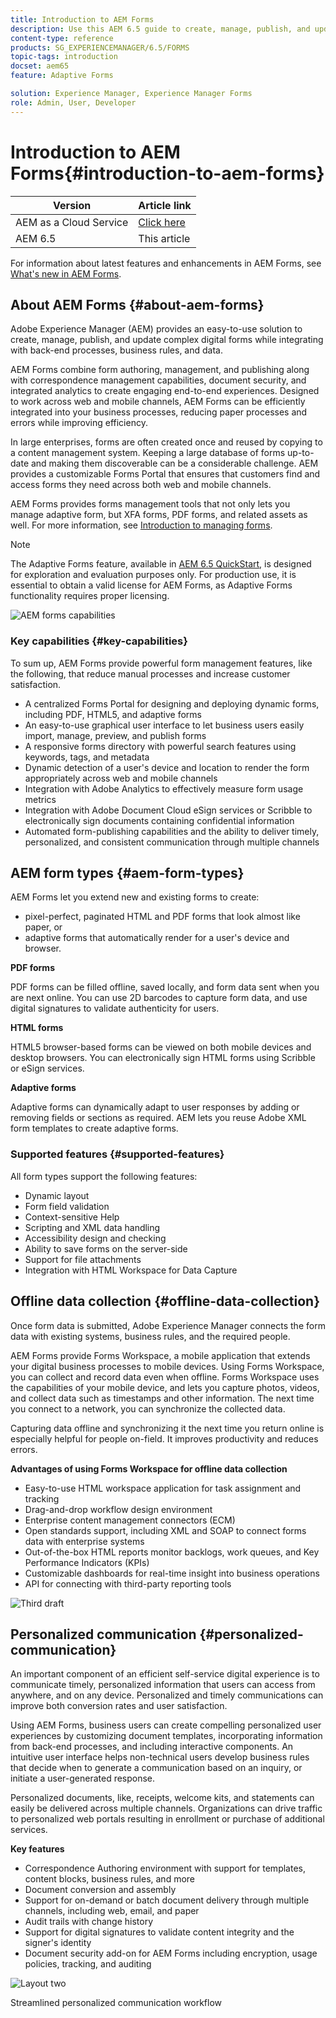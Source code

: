```yaml
---
title: Introduction to AEM Forms
description: Use this AEM 6.5 guide to create, manage, publish, and update digital forms. Find help on installing, upgrading, and configuring them, and learn about authoring adaptive forms.
content-type: reference
products: SG_EXPERIENCEMANAGER/6.5/FORMS
topic-tags: introduction
docset: aem65
feature: Adaptive Forms

solution: Experience Manager, Experience Manager Forms
role: Admin, User, Developer
---
```

# Introduction to AEM Forms{#introduction-to-aem-forms}

| Version | Article link |
| -------- | ---------------------------- |
| AEM as a Cloud Service |    [Click here](https://experienceleague.adobe.com/docs/experience-manager-cloud-service/content/forms/forms-overview/home.html)                  |
| AEM 6.5     | This article         |

For information about latest features and enhancements in AEM Forms, see [What's new in AEM Forms](../../forms/using/whats-new.md).

## About AEM Forms {#about-aem-forms}

Adobe Experience Manager (AEM) provides an easy-to-use solution to create, manage, publish, and update complex digital forms while integrating with back-end processes, business rules, and data.

AEM Forms combine form authoring, management, and publishing along with correspondence management capabilities, document security, and integrated analytics to create engaging end-to-end experiences. Designed to work across web and mobile channels, AEM Forms can be efficiently integrated into your business processes, reducing paper processes and errors while improving efficiency.

In large enterprises, forms are often created once and reused by copying to a content management system. Keeping a large database of forms up-to-date and making them discoverable can be a considerable challenge. AEM provides a customizable Forms Portal that ensures that customers find and access forms they need across both web and mobile channels.

AEM Forms provides forms management tools that not only lets you manage adaptive form, but XFA forms, PDF forms, and related assets as well. For more information, see [Introduction to managing forms](../../forms/using/introduction-managing-forms.md).

>[!NOTE]
>
>The Adaptive Forms feature, available in [AEM 6.5 QuickStart](https://experienceleague.adobe.com/docs/experience-manager-65-lts/deploying/deploying/deploy.html), is designed for exploration and evaluation purposes only. For production use, it is essential to obtain a valid license for AEM Forms, as Adaptive Forms functionality requires proper licensing.

![AEM forms capabilities](do-not-localize/4th-draft-updated.gif)

### Key capabilities {#key-capabilities}

To sum up, AEM Forms provide powerful form management features, like the following, that reduce manual processes and increase customer satisfaction.

* A centralized Forms Portal for designing and deploying dynamic forms, including PDF, HTML5, and adaptive forms
* An easy-to-use graphical user interface to let business users easily import, manage, preview, and publish forms
* A responsive forms directory with powerful search features using keywords, tags, and metadata
* Dynamic detection of a user's device and location to render the form appropriately across web and mobile channels
* Integration with Adobe Analytics to effectively measure form usage metrics
* Integration with Adobe Document Cloud eSign services or Scribble to electronically sign documents containing confidential information
* Automated form-publishing capabilities and the ability to deliver timely, personalized, and consistent communication through multiple channels

## AEM form types {#aem-form-types}

AEM Forms let you extend new and existing forms to create:

* pixel-perfect, paginated HTML and PDF forms that look almost like paper, or
* adaptive forms that automatically render for a user's device and browser.

**PDF forms**

PDF forms can be filled offline, saved locally, and form data sent when you are next online. You can use 2D barcodes to capture form data, and use digital signatures to validate authenticity for users.

**HTML forms**

HTML5 browser-based forms can be viewed on both mobile devices and desktop browsers. You can electronically sign HTML forms using Scribble or eSign services.

**Adaptive forms**

Adaptive forms can dynamically adapt to user responses by adding or removing fields or sections as required. AEM lets you reuse Adobe XML form templates to create adaptive forms.

### Supported features {#supported-features}

All form types support the following features:

* Dynamic layout
* Form field validation
* Context-sensitive Help
* Scripting and XML data handling
* Accessibility design and checking
* Ability to save forms on the server-side
* Support for file attachments
* Integration with HTML Workspace for Data Capture

## Offline data collection {#offline-data-collection}

Once form data is submitted, Adobe Experience Manager connects the form data with existing systems, business rules, and the required people.

AEM Forms provide Forms Workspace, a mobile application that extends your digital business processes to mobile devices. Using Forms Workspace, you can collect and record data even when offline. Forms Workspace uses the capabilities of your mobile device, and lets you capture photos, videos, and collect data such as timestamps and other information. The next time you connect to a network, you can synchronize the collected data.

Capturing data offline and synchronizing it the next time you return online is especially helpful for people on-field. It improves productivity and reduces errors.

**Advantages of using Forms Workspace for offline data collection**

* Easy-to-use HTML workspace application for task assignment and tracking
* Drag-and-drop workflow design environment
* Enterprise content management connectors (ECM)
* Open standards support, including XML and SOAP to connect forms data with enterprise systems
* Out-of-the-box HTML reports monitor backlogs, work queues, and Key Performance Indicators (KPIs)
* Customizable dashboards for real-time insight into business operations
* API for connecting with third-party reporting tools

![Third draft](do-not-localize/3rd-draft.gif)

## Personalized communication {#personalized-communication}

An important component of an efficient self-service digital experience is to communicate timely, personalized information that users can access from anywhere, and on any device. Personalized and timely communications can improve both conversion rates and user satisfaction.

Using AEM Forms, business users can create compelling personalized user experiences by customizing document templates, incorporating information from back-end processes, and including interactive components. An intuitive user interface helps non-technical users develop business rules that decide when to generate a communication based on an inquiry, or initiate a user-generated response.

Personalized documents, like, receipts, welcome kits, and statements can easily be delivered across multiple channels. Organizations can drive traffic to personalized web portals resulting in enrollment or purchase of additional services.

**Key features**

* Correspondence Authoring environment with support for templates, content blocks, business rules, and more
* Document conversion and assembly
* Support for on-demand or batch document delivery through multiple channels, including web, email, and paper
* Audit trails with change history
* Support for digital signatures to validate content integrity and the signer's identity
* Document security add-on for AEM Forms including encryption, usage policies, tracking, and auditing

![Layout two](do-not-localize/layout-02.png)

Streamlined personalized communication workflow

